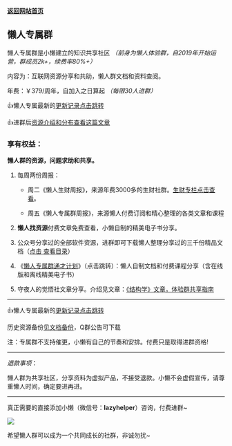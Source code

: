 

[**返回网站首页**](/README.md)

## 懒人专属群

懒人专属群是小懒建立的知识共享社区 *（前身为懒人体验群，自2019年开始运营，群成员2k+，续费率80%+）*

内容为：互联网资源分享和共助，懒人群文档和资料查阅。

年费：￥379/周年，自加入之日算起 *（每限30人进群）*

👍懒人专属最新的[更新记录点击跳转](/blog/record2)

👍进群后[资源介绍和分布查看这篇文章](https://mp.weixin.qq.com/s/Aw0WwAAV3nEa5bvvd2_OTg)

### 享有权益：

**懒人群的资源，问题求助和共享。**

1. 每周两份周报：

   - 周二《懒人生财周报》，来源年费3000多的生财社群。[生财专栏点击查看](/article/money_col)。

   - 周五《懒人专属群周报》，来源懒人付费订阅和精心整理的各类文章和课程

2. **懒人找资源**付费文章免费查看，小懒自制的精美电子书分享。

3. 公众号分享过的全部软件资源，进群即可下载懒人整理分享过的三千份精品文档（[点击 查看目录](/blog/record3)）

4. 《[懒人专属群通才计划](/data/13_course)》（点击跳转）：懒人自制文档和付费课程分享（含在线版和离线精美电子书）

5. 守夜人的觉悟社文章分享。介绍见文章：[《结构学》文章，体验群共享指南](https://mp.weixin.qq.com/s?__biz=MzI1NjAxOTI0Ng==&mid=2647879577&idx=1&sn=924eadfaedcc7ead30fc9a6109cf959a&chksm=f20ad1d8c57d58ce2a501b5e173a62023062ea7ba6d208a687e2e1a8911303cc3015db3f8dea&token=1482004573&lang=zh_CN&scene=21#wechat_redirect)

***

👍懒人专属最新的[更新记录点击跳转](/blog/record2)

历史资源备份[见文档备份](/blog/record3)，Q群公告可下载

注：专属群不支持催更，小懒有自己的节奏和安排。付费只是取得进群资格!

***

*退款事项*：

懒人群为共享社区，分享资料为虚拟产品，不接受退款。小懒不会虚假宣传，请尊重懒人时间，确定要进再进。

***

真正需要的直接添加小懒（微信号：**lazyhelper**）咨询，付费进群~

![](https://mmbiz.qpic.cn/mmbiz_jpg/Rmd3GnW8BRu4krRTu0icUOic3FUSvBkg2uvKV0m0FgmJf9eibe9yibwafAkbC9D16Rz5jegLMDDDiabNNmXyvv3Z8ng/640?wx_fmt=jpeg&wxfrom=5&wx_lazy=1&wx_co=1)

希望懒人群可以成为一个共同成长的社群，非诚勿扰~
